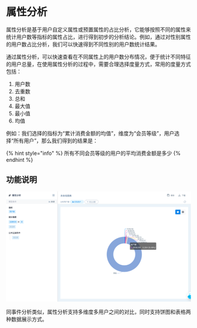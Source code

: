 # 属性分析

属性分析是基于用户自定义属性或预置属性的占比分析，它能够按照不同的属性来统计用户数等指标的属性占比，进行得到初步的分析结论。例如，通过对性别属性的用户数占比分析，我们可以快速得到不同性别的用户数统计结果。

通过属性分析，可以快速查看在不同属性上的用户数分布情况，便于统计不同特征的用户总量，在使用属性分析的过程中，需要合理选择度量方式，常用的度量方式包括：

1. 用户数
2. 去重数
3. 总和
4. 最大值
5. 最小值
6. 均值

例如：我们选择的指标为“累计消费金额的均值”，维度为“会员等级”，用户选择“所有用户”，那么我们得到的结果是：

{% hint style="info" %}
所有不同会员等级的用户的平均消费金额是多少
{% endhint %}

## 功能说明

![&#x5206;&#x6790;-&#x5C5E;&#x6027;&#x5206;&#x6790;](../../.gitbook/assets/image%20%2849%29.png)

同事件分析类似，属性分析支持多维度多用户之间的对比，同时支持饼图和表格两种数据展示方式。



